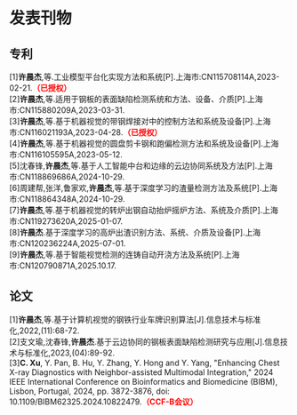 # 发表刊物

## 专利
[1]**许晨杰**,等.工业模型平台化实现方法和系统[P].上海市:CN115708114A,2023-02-21.<span style="color:red;"><strong>（已授权）</strong></span>  
[2]**许晨杰**,等.适用于钢板的表面缺陷检测系统和方法、设备、介质[P].上海市:CN115880209A,2023-03-31.  
[3]**许晨杰**,等.基于机器视觉的带钢焊接对中的控制方法和系统及设备[P].上海市:CN116021193A,2023-04-28.<span style="color:red;"><strong>（已授权）</strong></span>  
[4]**许晨杰**,等.基于机器视觉的圆盘剪卡钢和跑偏检测方法和系统及设备[P].上海市:CN116105595A,2023-05-12.  
[5]沈春锋,**许晨杰**,等.基于人工智能中台和边缘的云边协同系统及方法[P].上海市:CN118869686A,2024-10-29.  
[6]周建帮,张洋,鲁家欢,**许晨杰**,等.基于深度学习的渣量检测方法及系统[P].上海市:CN118864348A,2024-10-29.  
[7]**许晨杰**,等.基于机器视觉的转炉出钢自动抬炉摇炉方法、系统及介质[P].上海市:CN119273620A,2025-01-07.    
[8]**许晨杰**.基于深度学习的高炉出渣识别方法、系统、介质及设备[P].上海市:CN120236224A,2025-07-01.    
[9]**许晨杰**,等.基于智能视觉检测的连铸自动开浇方法及系统[P].上海市:CN120790871A,2025.10.17.   

## 论文
[1]**许晨杰**,等.基于计算机视觉的钢铁行业车牌识别算法[J].信息技术与标准化,2022,(11):68-72.  
[2]支文瑜,沈春锋,**许晨杰**.基于云边协同的钢板表面缺陷检测研究与应用[J].信息技术与标准化,2023,(04):89-92.  
[3]**C. Xu**, Y. Pan, B. Hu, Y. Zhang, Y. Hong and Y. Yang, "Enhancing Chest X-ray Diagnostics with Neighbor-assisted Multimodal Integration," 2024 IEEE International Conference on Bioinformatics and Biomedicine (BIBM), Lisbon, Portugal, 2024, pp. 3872-3876, doi: 10.1109/BIBM62325.2024.10822479.<span style="color:red;"><strong>（CCF-B会议）</strong></span>
